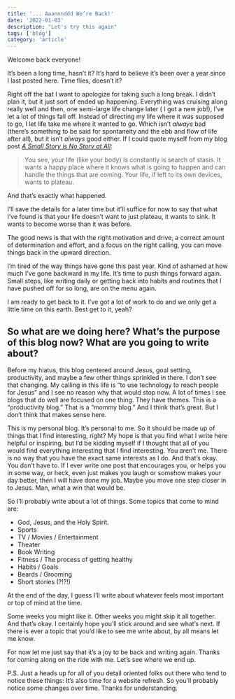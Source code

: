 ```yaml
---
title: '... Aaannnddd We’re Back!'
date: '2022-01-03'
description: "Let's try this again"
tags: ['blog']
category: 'article'
---
```


Welcome back everyone!

It’s been a long time, hasn’t it? It’s hard to believe it’s been over a year since I last posted here. Time flies, doesn’t it?

Right off the bat I want to apologize for taking such a long break. I didn’t plan it, but it just sort of ended up happening. Everything was cruising along really well and then, one semi-large life change later ( I got a new job!), I’ve let a lot of things fall off. Instead of directing my life where it was supposed to go, I let life take me where it wanted to go. Which isn’t _always_ bad (there’s something to be said for spontaneity and the ebb and flow of life after all), but it isn’t _always_ good either. If I could quote myself from my blog post [_A Small Story is No Story at All_](https://www.richarddubay.com/2020/10/09/a-small-story-is-no-story-at-all/):

> You see, your life (like your body) is constantly is search of stasis. It wants a happy place where it knows what is going to happen and can handle the things that are coming. Your life, if left to its own devices, wants to plateau.

And that’s exactly what happened.

I’ll save the details for a later time but it’ll suffice for now to say that what I’ve found is that your life doesn’t want to just plateau, it wants to sink. It wants to become worse than it was before.

The good news is that with the right motivation and drive, a correct amount of determination and effort, and a focus on the right calling, you can move things back in the upward direction.

I’m tired of the way things have gone this past year. Kind of ashamed at how much I’ve gone backward in my life. It’s time to push things forward again. Small steps, like writing daily or getting back into habits and routines that I have pushed off for so long, are on the menu again.

I am ready to get back to it. I’ve got a lot of work to do and we only get a little time on this earth. Best get to it, yeah?

## So what are we doing here? What’s the purpose of this blog now? What are you going to write about?

Before my hiatus, this blog centered around Jesus, goal setting, productivity, and maybe a few other things sprinkled in there. I don’t see that changing. My calling in this life is “to use technology to reach people for Jesus” and I see no reason why that would stop now. A lot of times I see blogs that do well are focused on one thing. They have themes. This is a “productivity blog.” That is a “mommy blog.” And I think that’s great. But I don’t think that makes sense here.

This is my personal blog. It’s personal to me. So it should be made up of things that I find interesting, right? My hope is that you find what I write here helpful or inspiring, but I’d be kidding myself if I thought that all of you would find everything interesting that I find interesting. You aren’t me. There is no way that you have the exact same interests as I do. And that’s okay. You don’t have to. If I ever write one post that encourages you, or helps you in some way, or heck, even just makes you laugh or somehow makes your day better, then I will have done my job. Maybe you move one step closer in to Jesus. Man, what a win that would be.

So I’ll probably write about a lot of things. Some topics that come to mind are:

- God, Jesus, and the Holy Spirit.
- Sports
- TV / Movies / Entertainment
- Theater
- Book Writing
- Fitness / The process of getting healthy
- Habits / Goals
- Beards / Grooming
- Short stories (?!?!)

At the end of the day, I guess I’ll write about whatever feels most important or top of mind at the time.

Some weeks you might like it. Other weeks you might skip it all together. And that’s okay. I certainly hope you’ll stick around and see what’s next. If there is ever a topic that you’d like to see me write about, by all means let me know.

For now let me just say that it’s a joy to be back and writing again. Thanks for coming along on the ride with me. Let’s see where we end up.

P.S. Just a heads up for all of you detail oriented folks out there who tend to notice these things: It’s also time for a website refresh. So you’ll probably notice some changes over time. Thanks for understanding.
